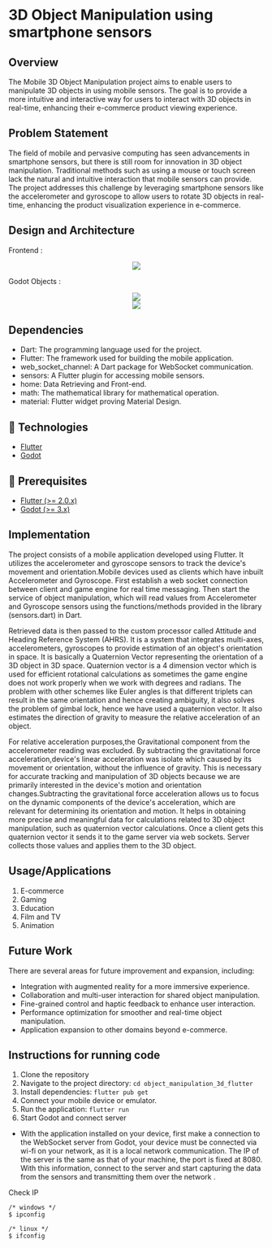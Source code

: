 
# 3D Object Manipulation using smartphone sensors

## Overview
The Mobile 3D Object Manipulation project aims to enable users to manipulate 3D objects in using mobile sensors. The goal is to provide a more intuitive and interactive way for users to interact with 3D objects in real-time, enhancing their e-commerce product viewing experience.

## Problem Statement
The field of mobile and pervasive computing has seen advancements in smartphone sensors, but there is still room for innovation in 3D object manipulation. Traditional methods such as using a mouse or touch screen lack the natural and intuitive interaction that mobile sensors can provide. The project addresses this challenge by leveraging smartphone sensors like the accelerometer and gyroscope to allow users to rotate 3D objects in real-time, enhancing the product visualization experience in e-commerce.

## Design and Architecture
Frontend : 
<div align="center">
  <img src="frontend.jpg" />
</div>

Godot Objects :
<div align="center">
  <img src="cube_object.png" />
</div>
<div align="center">
  <img src="chair_object.png" />
</div>



## Dependencies
- Dart: The programming language used for the project.
- Flutter: The framework used for building the mobile application.
- web_socket_channel: A Dart package for WebSocket communication.
- sensors: A Flutter plugin for accessing mobile sensors.
- home: Data Retrieving and Front-end.
- math: The mathematical library for mathematical operation.
- material: Flutter widget proving Material Design.

## :rocket: Technologies

* [Flutter](https://flutter.dev/)
* [Godot](https://godotengine.org/)

## :electric_plug: Prerequisites
  
- [Flutter (>= 2.0.x)](https://flutter.dev/docs/get-started/install)
- [Godot (>= 3.x)](https://godotengine.org/download/)

## Implementation
The project consists of a mobile application developed using Flutter. It utilizes the accelerometer and gyroscope sensors to track the device's movement and orientation.Mobile devices used as clients which have inbuilt Accelerometer and Gyroscope. 
First establish a web socket connection between client and game engine for real time messaging. Then start the service of object manipulation, which will read values from Accelerometer and Gyroscope sensors using the functions/methods provided in the library (sensors.dart) in Dart.

Retrieved data is then passed to the custom processor called Attitude and Heading Reference System (AHRS). It is a system that integrates multi-axes, accelerometers, gyroscopes to provide estimation of an object's orientation in space. It is basically a Quaternion Vector representing the orientation of a 3D object in 3D space. Quaternion vector is a 4 dimension vector which is used for efficient rotational calculations as sometimes the game engine does not work properly when we work with degrees and radians. The problem with other schemes like Euler angles is that different triplets can result in the same orientation and hence creating ambiguity, it also solves the problem of gimbal lock, hence we have used a quaternion vector. It also estimates the direction of gravity to measure the relative acceleration of an object.

For relative acceleration purposes,the Gravitational component from the accelerometer reading was excluded. By subtracting the gravitational force acceleration,device's linear acceleration was isolate which caused by its movement or orientation, without the influence of gravity. This is necessary for accurate tracking and manipulation of 3D objects because we are primarily interested in the device's motion and orientation changes.Subtracting the gravitational force acceleration allows us to focus on the dynamic components of the device's acceleration, which are relevant for determining its orientation and motion. It helps in obtaining more precise and meaningful data for calculations related to 3D object manipulation, such as quaternion vector calculations.
Once a client gets this quaternion vector it sends it to the game server via web sockets. Server collects those values and applies them to the 3D object. 


## Usage/Applications
1. E-commerce
2. Gaming
3. Education
4. Film and TV
5. Animation

## Future Work
There are several areas for future improvement and expansion, including:
- Integration with augmented reality for a more immersive experience.
- Collaboration and multi-user interaction for shared object manipulation.
- Fine-grained control and haptic feedback to enhance user interaction.
- Performance optimization for smoother and real-time object manipulation.
- Application expansion to other domains beyond e-commerce.

## Instructions for running code
1. Clone the repository
2. Navigate to the project directory: `cd object_manipulation_3d_flutter`
3. Install dependencies: `flutter pub get`
4. Connect your mobile device or emulator.
5. Run the application: `flutter run`
6. Start Godot and connect server

* With the application installed on your device, first make a connection to the WebSocket server from Godot, your device must be connected via wi-fi on your network, as it is a local network communication. The IP of the server is the same as that of your machine, the port is fixed at 8080. With this information, connect to the server and start capturing the data from the sensors and transmitting them over the network .

Check IP
```shell
/* windows */
$ ipconfig
```
```shell
/* linux */
$ ifconfig
```

